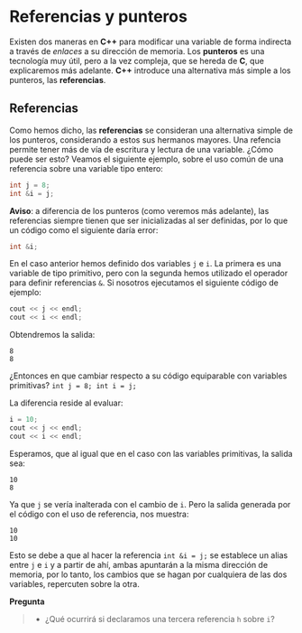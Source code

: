 # Referencias y punteros

Existen dos maneras en **C++** para modificar una variable de forma indirecta a través de _enlaces_ a su dirección de memoria. Los **punteros** es una tecnología muy útil, pero a la vez compleja, que se hereda de **C**, que explicaremos más adelante. **C++** introduce una alternativa más simple a los punteros, las __referencias__.

## Referencias

Como hemos dicho, las __referencias__ se consideran una alternativa simple de los punteros, considerando a estos sus hermanos mayores. Una refencia permite tener más de vía de escritura y lectura de una variable. ¿Cómo puede ser esto? Veamos el siguiente ejemplo, sobre el uso común de una referencia sobre una variable tipo entero:

```cpp
int j = 8;
int &i = j;
```

**Aviso**: a diferencia de los punteros (como veremos más adelante), las referencias siempre tienen que ser inicializadas al ser definidas, por lo que un código como el siguiente daría error:
```cpp
int &i;
```

En el caso anterior hemos definido dos variables `j` e `i`. La primera es una variable de tipo primitivo, pero con la segunda hemos utilizado el operador para definir referencias `&`. Si nosotros ejecutamos el siguiente código de ejemplo:

```cpp
cout << j << endl;
cout << i << endl;
```

Obtendremos la salida:
```
8
8
```

¿Entonces en que cambiar respecto a su código equiparable con variables primitivas? 
`int j = 8; int i = j;`

La diferencia reside al evaluar:
```cpp
i = 10;
cout << j << endl;
cout << i << endl;
```

Esperamos, que al igual que en el caso con las variables primitivas, la salida sea:
```
10
8
```

Ya que `j` se vería inalterada con el cambio de `i`. Pero la salida generada por el código con el uso de referencia, nos muestra:
```
10
10
```

Esto se debe a que al hacer la referencia `int &i = j;` se establece un alias entre `j` e `i` y a partir de ahí, ambas apuntarán a la misma dirección de memoria, por lo tanto, los cambios que se hagan por cualquiera de las dos variables, repercuten sobre la otra.

**Pregunta**
>- ¿Qué ocurrirá si declaramos una tercera referencia `h` sobre `i`? 

